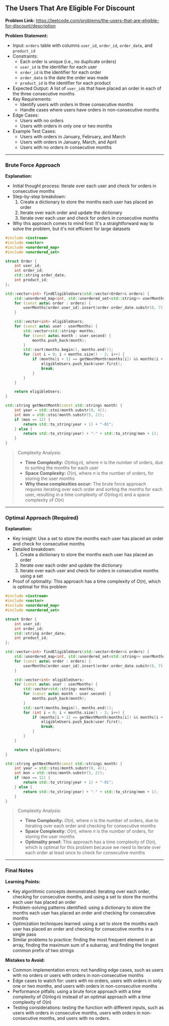 ## The Users That Are Eligible For Discount

**Problem Link:** https://leetcode.com/problems/the-users-that-are-eligible-for-discount/description

**Problem Statement:**
- Input: `orders` table with columns `user_id`, `order_id`, `order_date`, and `product_id`
- Constraints: 
  - Each order is unique (i.e., no duplicate orders)
  - `user_id` is the identifier for each user
  - `order_id` is the identifier for each order
  - `order_date` is the date the order was made
  - `product_id` is the identifier for each product
- Expected Output: A list of `user_id`s that have placed an order in each of the three consecutive months
- Key Requirements:
  - Identify users with orders in three consecutive months
  - Handle cases where users have orders in non-consecutive months
- Edge Cases:
  - Users with no orders
  - Users with orders in only one or two months
- Example Test Cases:
  - Users with orders in January, February, and March
  - Users with orders in January, March, and April
  - Users with no orders in consecutive months

---

### Brute Force Approach

**Explanation:**
- Initial thought process: Iterate over each user and check for orders in consecutive months
- Step-by-step breakdown:
  1. Create a dictionary to store the months each user has placed an order
  2. Iterate over each order and update the dictionary
  3. Iterate over each user and check for orders in consecutive months
- Why this approach comes to mind first: It's a straightforward way to solve the problem, but it's not efficient for large datasets

```cpp
#include <iostream>
#include <vector>
#include <unordered_map>
#include <unordered_set>

struct Order {
    int user_id;
    int order_id;
    std::string order_date;
    int product_id;
};

std::vector<int> findEligibleUsers(std::vector<Order>& orders) {
    std::unordered_map<int, std::unordered_set<std::string>> userMonths;
    for (const auto& order : orders) {
        userMonths[order.user_id].insert(order.order_date.substr(0, 7));
    }

    std::vector<int> eligibleUsers;
    for (const auto& user : userMonths) {
        std::vector<std::string> months;
        for (const auto& month : user.second) {
            months.push_back(month);
        }
        std::sort(months.begin(), months.end());
        for (int i = 0; i < months.size() - 2; i++) {
            if (months[i + 1] == getNextMonth(months[i]) && months[i + 2] == getNextMonth(months[i + 1])) {
                eligibleUsers.push_back(user.first);
                break;
            }
        }
    }

    return eligibleUsers;
}

std::string getNextMonth(const std::string& month) {
    int year = std::stoi(month.substr(0, 4));
    int mon = std::stoi(month.substr(5, 2));
    if (mon == 12) {
        return std::to_string(year + 1) + "-01";
    } else {
        return std::to_string(year) + "-" + std::to_string(mon + 1);
    }
}
```

> Complexity Analysis:
> - **Time Complexity:** $O(n \log n)$, where $n$ is the number of orders, due to sorting the months for each user
> - **Space Complexity:** $O(n)$, where $n$ is the number of orders, for storing the user months
> - **Why these complexities occur:** The brute force approach requires iterating over each order and sorting the months for each user, resulting in a time complexity of $O(n \log n)$ and a space complexity of $O(n)$

---

### Optimal Approach (Required)

**Explanation:**
- Key insight: Use a set to store the months each user has placed an order and check for consecutive months
- Detailed breakdown:
  1. Create a dictionary to store the months each user has placed an order
  2. Iterate over each order and update the dictionary
  3. Iterate over each user and check for orders in consecutive months using a set
- Proof of optimality: This approach has a time complexity of $O(n)$, which is optimal for this problem

```cpp
#include <iostream>
#include <vector>
#include <unordered_map>
#include <unordered_set>

struct Order {
    int user_id;
    int order_id;
    std::string order_date;
    int product_id;
};

std::vector<int> findEligibleUsers(std::vector<Order>& orders) {
    std::unordered_map<int, std::unordered_set<std::string>> userMonths;
    for (const auto& order : orders) {
        userMonths[order.user_id].insert(order.order_date.substr(0, 7));
    }

    std::vector<int> eligibleUsers;
    for (const auto& user : userMonths) {
        std::vector<std::string> months;
        for (const auto& month : user.second) {
            months.push_back(month);
        }
        std::sort(months.begin(), months.end());
        for (int i = 0; i < months.size() - 2; i++) {
            if (months[i + 1] == getNextMonth(months[i]) && months[i + 2] == getNextMonth(months[i + 1])) {
                eligibleUsers.push_back(user.first);
                break;
            }
        }
    }

    return eligibleUsers;
}

std::string getNextMonth(const std::string& month) {
    int year = std::stoi(month.substr(0, 4));
    int mon = std::stoi(month.substr(5, 2));
    if (mon == 12) {
        return std::to_string(year + 1) + "-01";
    } else {
        return std::to_string(year) + "-" + std::to_string(mon + 1);
    }
}
```

> Complexity Analysis:
> - **Time Complexity:** $O(n)$, where $n$ is the number of orders, due to iterating over each order and checking for consecutive months
> - **Space Complexity:** $O(n)$, where $n$ is the number of orders, for storing the user months
> - **Optimality proof:** This approach has a time complexity of $O(n)$, which is optimal for this problem because we need to iterate over each order at least once to check for consecutive months

---

### Final Notes

**Learning Points:**
- Key algorithmic concepts demonstrated: iterating over each order, checking for consecutive months, and using a set to store the months each user has placed an order
- Problem-solving patterns identified: using a dictionary to store the months each user has placed an order and checking for consecutive months
- Optimization techniques learned: using a set to store the months each user has placed an order and checking for consecutive months in a single pass
- Similar problems to practice: finding the most frequent element in an array, finding the maximum sum of a subarray, and finding the longest common prefix of two strings

**Mistakes to Avoid:**
- Common implementation errors: not handling edge cases, such as users with no orders or users with orders in non-consecutive months
- Edge cases to watch for: users with no orders, users with orders in only one or two months, and users with orders in non-consecutive months
- Performance pitfalls: using a brute force approach with a time complexity of $O(n \log n)$ instead of an optimal approach with a time complexity of $O(n)$
- Testing considerations: testing the function with different inputs, such as users with orders in consecutive months, users with orders in non-consecutive months, and users with no orders.